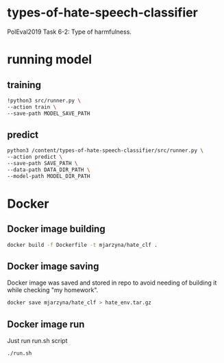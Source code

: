 # types-of-hate-speech-classifier
PolEval2019 Task 6-2: Type of harmfulness.

# running model

## training

```bash
!python3 src/runner.py \
--action train \
--save-path MODEL_SAVE_PATH
```

## predict

```bash
python3 /content/types-of-hate-speech-classifier/src/runner.py \
--action predict \
--save-path SAVE_PATH \
--data-path DATA_DIR_PATH \
--model-path MODEL_DIR_PATH
```

# Docker

## Docker image building

```bash
docker build -f Dockerfile -t mjarzyna/hate_clf .
```

## Docker image saving

Docker image was saved and stored in repo to avoid needing of building it while checking "my homework".

```bash
docker save mjarzyna/hate_clf > hate_env.tar.gz
```

## Docker image run

Just run run.sh script

```bash
./run.sh
```

